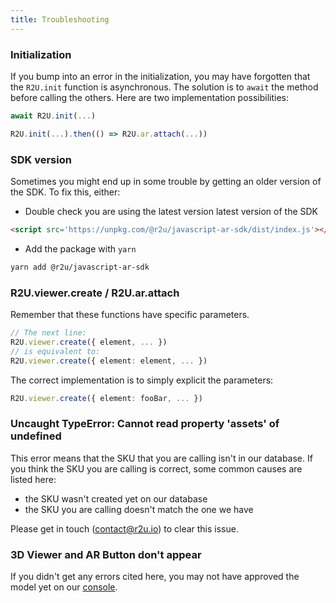 ```yaml
---
title: Troubleshooting
---
```


### Initialization

If you bump into an error in the initialization, you may have forgotten that the `R2U.init` function is asynchronous. The solution is to `await` the method before calling the others. Here are two implementation possibilities:

```typescript
await R2U.init(...)
```

```typescript
R2U.init(...).then(() => R2U.ar.attach(...))
```

### SDK version

Sometimes you might end up in some trouble by getting an older version of the SDK. To fix this, either:

- Double check you are using the latest version latest version of the SDK
```html
<script src='https://unpkg.com/@r2u/javascript-ar-sdk/dist/index.js'></script>
```

- Add the package with `yarn`
```bash
yarn add @r2u/javascript-ar-sdk
```

### R2U.viewer.create / R2U.ar.attach

Remember that these functions have specific parameters.
```typescript
// The next line:
R2U.viewer.create({ element, ... })
// is equivalent to:
R2U.viewer.create({ element: element, ... })
```

The correct implementation is to simply explicit the parameters:
```typescript
R2U.viewer.create({ element: fooBar, ... })
```

### Uncaught TypeError: Cannot read property 'assets' of undefined

This error means that the SKU that you are calling isn't in our database. If you think the SKU you are calling is correct, some common causes are listed here:

- the SKU wasn't created yet on our database
- the SKU you are calling doesn't match the one we have

Please get in touch (contact@r2u.io) to clear this issue.

### 3D Viewer and AR Button don't appear 

If you didn't get any errors cited here, you may not have approved the model yet on our [console](https://console.r2u.io/).